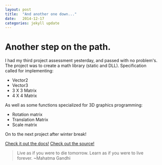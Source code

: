 ```yaml
---
layout: post
title:  "And another one down..."
date:   2014-12-17
categories: jekyll update
---
```

Another step on the path.
=========================

I had my third project assessment yesterday, and passed with no problem's. The project was to create a math library (static and DLL).
Specification called for implementing:

+   Vector2
+   Vector3
+   3 X 3 Matrix
+   4 X 4 Matrix
    
As well as some functions specialized for 3D graphics programming:

+   Rotation matrix
+   Translation Matrix
+   Scale matrix

On to the next project after winter break!

[Check it out the docs!](http://jeffreymjohnson.github.io/JMath/)
[Check out the source!](https://github.com/JeffreyMJohnson/JMath)


> Live as if you were to die tomorrow. Learn as if you were to live forever.
> ~Mahatma Gandhi
